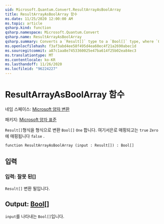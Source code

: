 ```yaml
---
uid: Microsoft.Quantum.Convert.ResultArrayAsBoolArray
title: ResultArrayAsBoolArray 함수
ms.date: 11/25/2020 12:00:00 AM
ms.topic: article
qsharp.kind: function
qsharp.namespace: Microsoft.Quantum.Convert
qsharp.name: ResultArrayAsBoolArray
qsharp.summary: Converts a `Result[]` type to a `Bool[]` type, where `One` is mapped to `true` and `Zero` is mapped to `false`.
ms.openlocfilehash: f3af3abd4ee58f495d4ea60ec4f21a2690abec1d
ms.sourcegitcommit: a87c1aa8e7453360025e47ba614f25b02ea84ec3
ms.translationtype: MT
ms.contentlocale: ko-KR
ms.lasthandoff: 11/26/2020
ms.locfileid: "96224227"
---
```

# <a name="resultarrayasboolarray-function"></a>ResultArrayAsBoolArray 함수

네임 스페이스: [Microsoft 양자 변환](xref:Microsoft.Quantum.Convert)

패키지: [Microsoft 양자 표준](https://nuget.org/packages/Microsoft.Quantum.Standard)


`Result[]`형식을 형식으로 변환 `Bool[]` `One` 합니다. 여기서은로 매핑되고는 `true` `Zero` 에 매핑됩니다 `false` .

```qsharp
function ResultArrayAsBoolArray (input : Result[]) : Bool[]
```


## <a name="input"></a>입력

### <a name="input--__invalidresult__"></a>입력: __잘못 <Result> 된__[]

`Result[]` 변환 될입니다.



## <a name="output--bool"></a>Output: [Bool](xref:microsoft.quantum.lang-ref.bool)[]

`input`를 나타내는 `Bool[]`입니다.